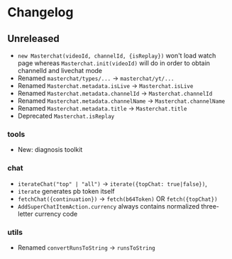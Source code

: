 # Changelog

## Unreleased

- `new Masterchat(videoId, channelId, {isReplay})` won't load watch page whereas `Masterchat.init(videoId)` will do in order to obtain channelId and livechat mode
- Renamed `masterchat/types/...` -> `masterchat/yt/...`
- Renamed `Masterchat.metadata.isLive` -> `Masterchat.isLive`
- Renamed `Masterchat.metadata.channelId` -> `Masterchat.channelId`
- Renamed `Masterchat.metadata.channelName` -> `Masterchat.channelName`
- Renamed `Masterchat.metadata.title` -> `Masterchat.title`
- Deprecated `Masterchat.isReplay`

### tools

- New: diagnosis toolkit

### chat

- `iterateChat("top" | "all")` -> `iterate({topChat: true|false})`,
- `iterate` generates pb token itself
- `fetchChat({continuation})` -> `fetch(b64Token)` OR `fetch({topChat})`
- `AddSuperChatItemAction.currency` always contains normalized three-letter currency code

### utils

- Renamed `convertRunsToString` -> `runsToString`
